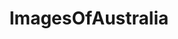 ---
title: ImagesOfAustralia
crosslinks:
- australia
- melbourne
- pics
- sydney
- brisbane
- AFL
- EarthPorn
- imagesofnetwork
- straya
- nrl
- tattoos
- whatsthisbug
- mildlyinteresting
- funny
- whatsthisplant
- perth
- Aleague
- itookapicture
- Adelaide
- AusMemes
---